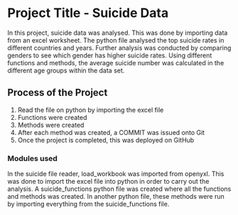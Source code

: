 # Project Title - Suicide Data
In this project, suicide data was analysed. This was done by importing data from an excel worksheet. The python file analysed the top
suicide rates in different countries and years. Further analysis was conducted by comparing genders to see which gender has higher suicide rates.
Using different functions and methods, the average suicide number was calculated in the different age groups within the data set.



## Process of the Project
1) Read the file on python by importing the excel file
2) Functions were created
3) Methods were created 
4) After each method was created, a COMMIT was issued onto Git
5) Once the project is completed, this was deployed on GitHub


### Modules used
In the suicide file reader, load_workbook was imported from openyxl. This was done to import the excel file into python in order to carry out
the analysis. A suicide_functions python file was created where all the functions and methods was created. In another python file, these methods
were run by importing everything from the suicide_functions file.  

